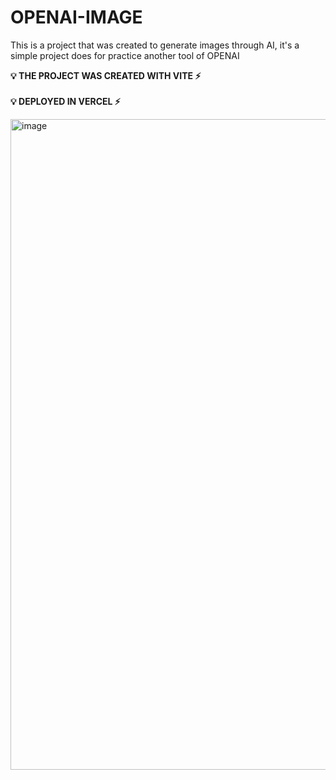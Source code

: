 <h1>OPENAI-IMAGE</h1>
<p> This is a project that was created to generate images through AI, it's a simple project does for practice another tool of OPENAI</p>

<strong> 💡 THE PROJECT WAS CREATED WITH VITE  ⚡️</strong> <br></br>
<b> 💡 DEPLOYED IN VERCEL  ⚡️</b>

<img width="1041" alt="image" src="https://user-images.githubusercontent.com/52796337/235933457-7edf4811-4a80-4a4f-b8e9-93e3af34205b.png">

